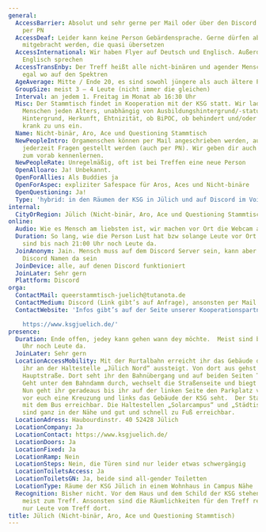```yaml
---
general:
  AccessBarrier: Absolut und sehr gerne per Mail oder über den Discord Server beziehungsweise
    per PN
  AccessDeaf: Leider kann keine Person Gebärdensprache. Gerne dürfen aber Menschen
    mitgebracht werden, die quasi übersetzen
  AccessInternational: Wir haben Flyer auf Deutsch und Englisch. Außerdem können einige
    Englisch sprechen
  AccessTransEnby: Der Treff heißt alle nicht-binären und agender Menschen offen,
    egal wo auf den Spektren
  AgeAverage: Mitte / Ende 20, es sind sowohl jüngere als auch ältere Personen dabei
  GroupSize: meist 3 – 4 Leute (nicht immer die gleichen)
  Interval: an jedem 1. Freitag im Monat ab 16:30 Uhr
  Misc: Der Stammtisch findet in Kooperation mit der KSG statt. Wir laden aber ausdrücklich
    Menschen jeden Alters, unabhängig von Ausbildungshintergrund/-status, beruflichem
    Hintergrund, Herkunft, Ehtnizität, ob BiPOC, ob behindert und/oder phsychisch/chronisch
    krank zu uns ein.
  Name: Nicht-binär, Aro, Ace und Questioning Stammtisch
  NewPeopleIntro: Orgamenschen können per Mail angeschrieben werden, auf Discord können
    jederzeit Fragen gestellt werden (auch per PN). Wir geben dir auch gern ein Buddy
    zum vorab kennenlernen.
  NewPeopleRate: Unregelmäßig, oft ist bei Treffen eine neue Person
  OpenAlloaro: Ja! Unbekannt.
  OpenForAllies: Als Buddies ja
  OpenForAspec: expliziter Safespace für Aros, Aces und Nicht-binäre
  OpenQuestioning: Ja!
  Type: 'hybrid: in den Räumen der KSG in Jülich und auf Discord im Voice Chat'
internal:
  CityOrRegion: Jülich (Nicht-binär, Aro, Ace und Questioning Stammtisch)
online:
  Audio: Wie es Mensch am liebsten ist, wir machen vor Ort die Webcam an
  Duration: So lang, wie die Person Lust hat bzw solange Leute vor Ort sind. Meist
    sind bis nach 21:00 Uhr noch Leute da.
  JoinAnonym: Jain. Mensch muss auf dem Discord Server sein, kann aber unter beliebigem
    Discord Namen da sein
  JoinDevice: alle, auf denen Discord funktioniert
  JoinLater: Sehr gern
  Plattform: Discord
orga:
  ContactMail: queerstammtisch-juelich@tutanota.de
  ContactMedium: Discord (Link gibt’s auf Anfrage), ansonsten per Mail erreichbar
  ContactWebsite: 'Infos gibt’s auf der Seite unserer Kooperationspartner*innen

    https://www.ksgjuelich.de/'
presence:
  Duration: Ende offen, jedey kann gehen wann dey möchte.  Meist sind bis nach 21:00
    Uhr noch Leute da.
  JoinLater: Sehr gern
  LocationAccessMobility: Mit der Rurtalbahn erreicht ihr das Gebäude der KSG indem
    ihr an der Haltestelle „Jülich Nord“ aussteigt. Von dort aus gehst du in Richtung
    Hauptstraße. Dort seht ihr den Bahnübergang und auf beiden Seiten Tankstellen.
    Geht unter dem Bahndamm durch, wechselt die Straßenseite und biegt rechts ab.
    Nun geht ihr geradeaus bis ihr auf der linken Seite den Parkplatz vom Friedhof,
    vor euch eine Kreuzung und links das Gebäude der KSG seht.  Der Stammtisch ist
    mit dem Bus erreichbar. Die Haltestellen „Solarcampus“ und „Städtischer Friedhof“
    sind ganz in der Nähe und gut und schnell zu Fuß erreichbar.
  LocationAdress: Haubourdinstr. 40 52428 Jülich
  LocationCompany: Ja
  LocationContact: https://www.ksgjuelich.de/
  LocationDoors: Ja
  LocationFixed: Ja
  LocationRamp: Nein
  LocationSteps: Nein, die Türen sind nur leider etwas schwergängig
  LocationToiletsAccess: Ja
  LocationToiletsGN: Ja, beide sind all-gender Toiletten
  LocationType: Räume der KSG Jülich in einem Wohnhaus in Campus Nähe
  Recognition: Bisher nicht. Vor dem Haus und dem Schild der KSG stehende Leute, gehören
    meist zum Treff. Ansonsten sind die Räumlichkeiten für den Treff reserviert und
    nur Leute vom Treff dort.
title: Jülich (Nicht-binär, Aro, Ace und Questioning Stammtisch)
---
```

